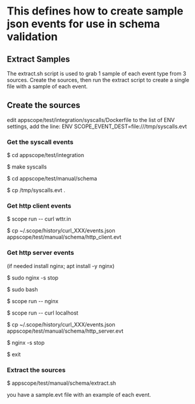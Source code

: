 # This defines how to create sample json events for use in schema validation

## Extract Samples
The extract.sh script is used to grab 1 sample of each event type from 3 sources.
Create the sources, then run the extract script to create a single file with a sample of each event.

## Create the sources
edit appscope/test/integration/syscalls/Dockerfile
to the list of ENV settings, add the line:
ENV SCOPE_EVENT_DEST=file:///tmp/syscalls.evt

### Get the syscall events


$ cd appscope/test/integration

$ make syscalls

$ cd appscope/test/manual/schema

$ cp /tmp/syscalls.evt .

### Get http client events


$ scope run -- curl wttr.in

$ cp ~/.scope/history/curl_XXX/events.json appscope/test/manual/schema/http_client.evt

### Get http server events


(if needed install nginx; apt install -y nginx)

$ sudo nginx -s stop

$ sudo bash

$ scope run -- nginx

$ scope run -- curl localhost

$ cp ~/.scope/history/curl_XXX/events.json appscope/test/manual/schema/http_server.evt

$ nginx -s stop

$ exit

### Extract the sources


$ appscope/test/manual/schema/extract.sh

you have a sample.evt file with an example of each event.

